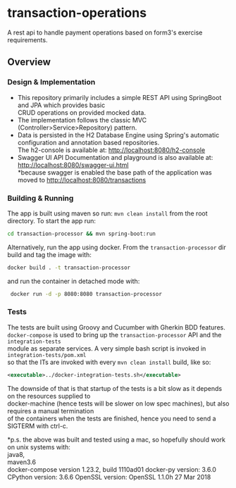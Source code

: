 # transaction-operations
A rest api to handle payment operations based on form3's exercise requirements.

## Overview

### Design & Implementation
* This repository primarily includes a simple REST API using SpringBoot and JPA which provides basic  
CRUD operations on provided mocked data.  
* The implementation follows the classic MVC (Controller>Service>Repository) pattern.
* Data is persisted in the H2 Database Engine using Spring's automatic configuration and annotation based repositories.  
The h2-console is available at: [http://localhost:8080/h2-console](http://localhost:8080/h2-console)
* Swagger UI API Documentation and playground is also available at: [http://localhost:8080/swagger-ui.html](http://localhost:8080/swagger-ui.html)  
 *because swagger is enabled the base path of the application was moved to [http://localhost:8080/transactions](http://localhost:8080/transactions)
 
 ### Building & Running
 The app is built using maven so run: `mvn clean install` from the root directory.
 To start the app run: 
 ```bash
 cd transaction-processor && mvn spring-boot:run
 ```
 Alternatively, run the app using docker. From the `transaction-processor` dir build and tag the image with:
 ```bash
docker build . -t transaction-processor
 ```
 and run the container in detached mode with:
 ```bash
  docker run -d -p 8080:8080 transaction-processor
 ```
 
 ### Tests
The tests are built using Groovy and Cucumber with Gherkin BDD features.  
`docker-compose` is used to bring up the `transaction-processor` API and the `integration-tests`    
module as separate services. A very simple bash script is invoked in `integration-tests/pom.xml`  
so that the ITs are invoked with every `mvn clean install` build, like so: 
```xml
<executable>../docker-integration-tests.sh</executable>
```
The downside of that is that startup of the tests is a bit slow as it depends on the resources supplied to  
docker-machine (hence tests will be slower on low spec machines), but also requires a manual termination  
of the containers when the tests are finished, hence you need to send a SIGTERM with ctrl-c.

*p.s. the above was built and tested using a mac, so hopefully should work on unix systems with:   
java8,  
maven3.6  
docker-compose version 1.23.2, build 1110ad01 docker-py version: 3.6.0 CPython version: 3.6.6 OpenSSL version: OpenSSL 1.1.0h  27 Mar 2018   
